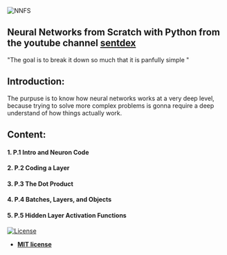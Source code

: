 
![NNFS](https://user-images.githubusercontent.com/59807514/88418528-10f00d00-cdba-11ea-808a-4b9eba7fd260.PNG)

## Neural Networks from Scratch with Python from  the youtube channel [sentdex](https://www.youtube.com/channel/UCfzlCWGWYyIQ0aLC5w48gBQ)

"The goal is to break it down so much that it is panfully simple "


## Introduction: 
The purpuse is to know how neural networks works at a very deep level, because trying to solve more complex problems is gonna require a deep understand of how things actually work.

##   Content:

#### 1. P.1 Intro and Neuron Code
#### 2. P.2 Coding a Layer
#### 3. P.3 The Dot Product
#### 4. P.4 Batches, Layers, and Objects
#### 5. P.5 Hidden Layer Activation Functions


[![License](http://img.shields.io/:license-mit-blue.svg?style=flat-square)](http://badges.mit-license.org)

- **[MIT license](http://opensource.org/licenses/mit-license.php)**
